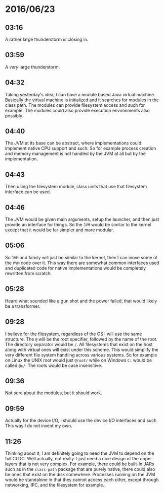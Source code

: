 # 2016/06/23

## 03:16

A rather large thunderstorm is closing in.

## 03:59

A _very_ large thunderstorm.

## 04:32

Taking yesterday's idea, I can have a module based Java virtual machine.
Basically the virtual machine is initialized and it searches for modules in
the class path. The modules can provide filesystem access and such for example.
The modules could also provide execution environments also possibly.

## 04:40

The JVM at its base can be abstract, where implementations could implement
native CPU support and such. So for example process creation and memory
management is not handled by the JVM at all but by the implementation.

## 04:43

Then using the filesystem module, class units that use that filesystem
interface can be used.

## 04:46

The JVM would be given main arguments, setup the launcher, and then just
provide an interface for things. So the `JVM` would be similar to the kernel
except that it would be far simpler and more modular.

## 05:06

So `JVM` and family will just be similar to the kernel, then I can move some
of the `PVM` code over it. This way there are somewhat common interfaces used
and duplicated code for native implementations would be completely rewritten
from scratch.

## 05:28

Heard what sounded like a gun shot and the power failed, that would likely be
a transformer.

## 09:28

I believe for the filesystem, regardless of the OS I will use the same
structure. The `@` will be the root specifier, followed by the name of the
root. The directory separator would be `/`. All filesystems that exist on the
host along with virtual ones will exist under this scheme. This would simplify
the very different file system handling across various systems. So for
example on Linux the UNIX root would just `@root/` while on Windows `C:` would
be called `@c/`. The roots would be case insensitive.

## 09:36

Not sure about the modules, but it should work.

## 09:59

Actually for the device I/O, I should use the device I/O interfaces and such.
This way I do not invent my own.

## 11:26

Thinking about it, I am definitely going to need the JVM to depend on the full
CLDC. Well actually, not really. I just need a nice design of the upper layers
that is not very complex. For example, there could be built-in JARs such as
in the `class-path` package that are purely native, there could also be ones
that exist on the disk somewhere. Processes running on the JVM would be
standalone in that they cannot access each other, except through networking,
IPC, and the filesystem for example.

